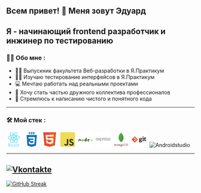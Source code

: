 ## Всем привет! :wave: Меня зовут Эдуард

## Я - начинающий frontend разработчик и инжинер по тестированию


### :man_technologist: Обо мне :
- :man_student: Выпускник факультета Веб-разработки в Я.Практикум
- :student: Изучаю тестирование интерфейсов в Я.Практикум
- :computer: Мечтаю работать над реальными проектами
- :handshake: Хочу стать частью дружного коллектива профессионалов   
- :dart: Стремлюсь к написанию чистого и понятного кода

---

### :hammer_and_wrench: Мой стек :
<div>
  <img src="https://github.com/devicons/devicon/blob/master/icons/react/react-original-wordmark.svg" title="React" alt="React" width="40" height="40"/>&nbsp;
  <img src="https://github.com/devicons/devicon/blob/master/icons/css3/css3-plain-wordmark.svg"  title="CSS3" alt="CSS" width="40" height="40"/>&nbsp;
  <img src="https://github.com/devicons/devicon/blob/master/icons/html5/html5-original.svg" title="HTML5" alt="HTML" width="40" height="40"/>&nbsp;
  <img src="https://github.com/devicons/devicon/blob/master/icons/javascript/javascript-original.svg" title="JavaScript" alt="JavaScript" width="40" height="40"/>&nbsp;
  <img src="https://github.com/devicons/devicon/blob/master/icons/nodejs/nodejs-original-wordmark.svg" title="NodeJS" alt="NodeJS" width="40" height="40"/>&nbsp;
  <img src="https://github.com/devicons/devicon/blob/master/icons/express/express-original-wordmark.svg" title="Express" alt="Express" width="40" height="40"/>&nbsp;
  <img src="https://github.com/devicons/devicon/blob/master/icons/mongodb/mongodb-original-wordmark.svg" title="MongoDB" alt="MongoDB" width="40" height="40"/>&nbsp;
  <img src="https://github.com/devicons/devicon/blob/master/icons/git/git-original-wordmark.svg" title="Git" alt="Git" width="40" height="40"/>&nbsp;
  <img src="https://github.com/simple-icons/simple-icons/blob/develop/icons/androidstudio.svg" title="Androidstudio" alt="Androidstudio" width="40" height="40"/>&nbsp;
</div>

---
[![Vkontakte](https://img.shields.io/badge/-Vkontakte-003f5c?style=for-the-badge&logo=Vk)](https://vk.com/id156601694)
---

[![GitHub Streak](http://github-readme-streak-stats.herokuapp.com?user=EdwardRadzh&theme=github-light&hide_border=true&locale=ru)](https://git.io/streak-stats)
